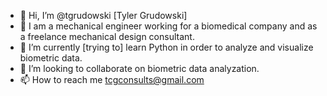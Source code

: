 - 👋 Hi, I’m @tgrudowski [Tyler Grudowski]
- 👀 I am a mechanical engineer working for a biomedical company and as a freelance mechanical design consultant.
- 🌱 I’m currently [trying to] learn Python in order to analyze and visualize biometric data.
- 💞️ I’m looking to collaborate on biometric data analyzation.
- 📫 How to reach me tcgconsults@gmail.com

<!---
tgrudowski/tgrudowski is a ✨ special ✨ repository because its `README.md` (this file) appears on your GitHub profile.
You can click the Preview link to take a look at your changes.
--->
